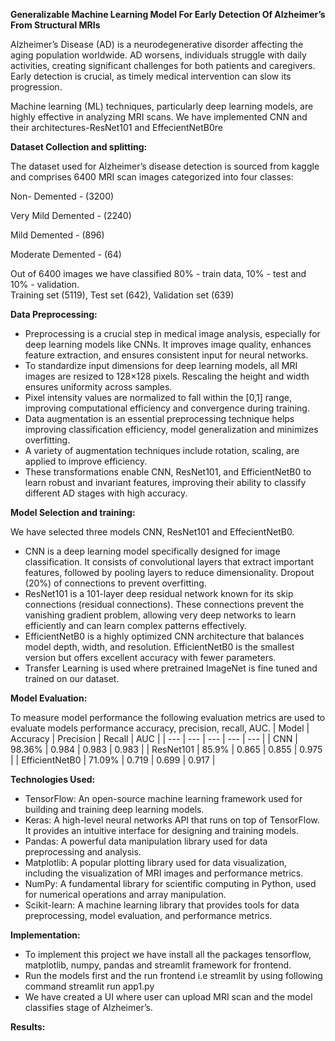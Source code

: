 **Generalizable Machine Learning Model For Early Detection Of Alzheimer’s From Structural MRIs**

Alzheimer’s Disease (AD) is a neurodegenerative disorder affecting the aging population worldwide. AD worsens, individuals struggle with daily activities, creating significant challenges for both patients and caregivers. Early detection is crucial, as timely medical intervention can slow its progression.

Machine learning (ML) techniques, particularly deep learning models, are highly effective in analyzing MRI scans. We have implemented CNN and their architectures-ResNet101 and EffecientNetB0re

**Dataset Collection and splitting:**

The dataset used for Alzheimer’s disease detection is sourced from kaggle and comprises 6400 MRI scan images categorized into four classes:

Non- Demented - (3200)

Very Mild Demented - (2240)

Mild Demented - (896)

Moderate Demented - (64)

Out of 6400 images we have classified 80% - train data, 10% - test and 10% - validation.  
Training set (5119), Test set (642), Validation set (639)

**Data Preprocessing:**

*   Preprocessing is a crucial step in medical image analysis, especially for deep learning models like CNNs. It improves image quality, enhances feature extraction, and ensures consistent input for neural networks.
*   To standardize input dimensions for deep learning models, all MRI images are resized to 128×128 pixels. Rescaling the height and width ensures uniformity across samples.
*   Pixel intensity values are normalized to fall within the \[0,1\] range, improving computational efficiency and convergence during training.
*   Data augmentation is an essential preprocessing technique helps improving classification efficiency, model generalization and minimizes overfitting.
*   A variety of augmentation techniques include rotation, scaling, are applied to improve efficiency.
*   These transformations enable CNN, ResNet101, and EfficientNetB0 to learn robust and invariant features, improving their ability to classify different AD stages with high accuracy.

**Model Selection and training:**

We have selected three models CNN, ResNet101 and EffecientNetB0.

*   CNN is a deep learning model specifically designed for image classification. It consists of convolutional layers that extract important features, followed by pooling layers to reduce dimensionality. Dropout (20%) of connections to prevent overfitting.
*   ResNet101 is a 101-layer deep residual network known for its skip connections (residual connections). These connections prevent the vanishing gradient problem, allowing very deep networks to learn efficiently and can learn complex patterns effectively.
*   EfficientNetB0 is a highly optimized CNN architecture that balances model depth, width, and resolution. EfficientNetB0 is the smallest version but offers excellent accuracy with fewer parameters.
*   Transfer Learning is used where pretrained ImageNet is fine tuned and trained on our dataset.

**Model Evaluation:**

To measure model performance the following evaluation metrics are used to evaluate models performance accuracy, precision, recall, AUC.
| Model | Accuracy | Precision | Recall | AUC |
| --- | --- | --- | --- | --- |
| CNN | 98.36% | 0.984 | 0.983 | 0.983 |
| ResNet101 | 85.9% | 0.865 | 0.855 | 0.975 |
| EfficientNetB0 | 71.09% | 0.719 | 0.699 | 0.917 |

**Technologies Used:**

*   TensorFlow: An open-source machine learning framework used for building and training deep learning models.
*   Keras: A high-level neural networks API that runs on top of TensorFlow. It provides an intuitive interface for designing and training models.
*   Pandas: A powerful data manipulation library used for data preprocessing and analysis.
*   Matplotlib: A popular plotting library used for data visualization, including the visualization of MRI images and performance metrics.
*   NumPy: A fundamental library for scientific computing in Python, used for numerical operations and array manipulation.
*   Scikit-learn: A machine learning library that provides tools for data preprocessing, model evaluation, and performance metrics.

**Implementation:**

*   To implement this project we have install all the packages tensorflow, matplotlib, numpy, pandas and streamlit framework for frontend.
*   Run the models first and the run frontend i.e streamlit by using following command streamlit run app1.py
*   We have created a UI where user can upload MRI scan and the model classifies stage of Alzheimer’s.

**Results:**


